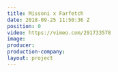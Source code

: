 ```yaml
---
title: Missoni x Farfetch
date: 2018-09-25 11:50:36 Z
position: 0
video: https://vimeo.com/291733578
image: 
producer: 
production-company: 
layout: project
---
```


